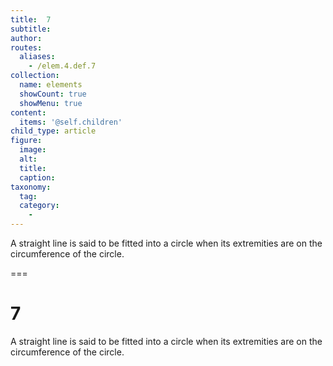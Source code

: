 ```yaml
---
title:  7
subtitle: 
author:
routes:
  aliases:
    - /elem.4.def.7
collection:
  name: elements
  showCount: true
  showMenu: true
content:
  items: '@self.children'
child_type: article
figure:
  image:
  alt:
  title:
  caption:
taxonomy:
  tag:
  category:
    - 
---
```


<p>A straight line is said to be <hi rend="bold">fitted into a circle</hi> when its extremities are on the circumference of the circle.</p>

===

<h1>7</h1>
<p>A straight line is said to be <span class="bold">fitted into a circle</span> when its extremities are on the circumference of the circle.</p>
